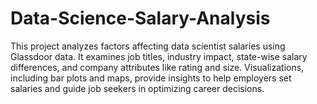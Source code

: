 # Data-Science-Salary-Analysis
This project analyzes factors affecting data scientist salaries using Glassdoor data. It examines job titles, industry impact, state-wise salary differences, and company attributes like rating and size. Visualizations, including bar plots and maps, provide insights to help employers set salaries and guide job seekers in optimizing career decisions.
